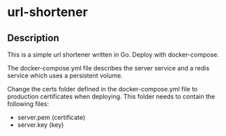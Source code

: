 # url-shortener

## Description
This is a simple url shortener written in Go. Deploy with docker-compose. 

The docker-compose.yml file describes the server service and a redis service which uses a persistent volume.

Change the certs folder defined in the docker-compose.yml file to production certificates when deploying.
This folder needs to contain the following files:
- server.pem (certificate)
- server.key (key)